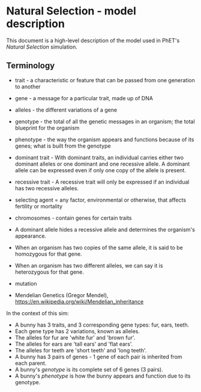 # Natural Selection - model description

This document is a high-level description of the model used in PhET's _Natural Selection_ simulation.

## Terminology

* trait - a characteristic or feature that can be passed from one generation to another
* gene - a message for a particular trait, made up of DNA
* alleles - the different variations of a gene
* genotype - the total of all the genetic messages in an organism; the total blueprint for the organism
* phenotype - the way the organism appears and functions because of its genes; what is built from the genotype
* dominant trait - With dominant traits, an individual carries either two dominant alleles or one dominant and one recessive allele. A dominant allele can be expressed even if only one copy of the allele is present.
* recessive trait - A recessive trait will only be expressed if an individual has two recessive alleles.
* selecting agent = any factor, environmental or otherwise, that affects fertility or mortality
* chromosomes - contain genes for certain traits

* A dominant allele hides a recessive allele and determines the organism's appearance.
* When an organism has two copies of the same allele, it is said to be homozygous for that gene. 
* When an organism has two different alleles, we can say it is heterozygous for that gene.

* mutation
* Mendelian Genetics (Gregor Mendel), https://en.wikipedia.org/wiki/Mendelian_inheritance


In the context of this sim:

* A bunny has 3 traits, and 3 corresponding gene types: fur, ears, teeth.
* Each gene type has 2 variations, known as alleles.
* The alleles for fur are 'white fur' and 'brown fur'.
* The alleles for ears are 'tall ears' and 'flat ears'.
* The alleles for teeth are 'short teeth' and 'long teeth'.
* A bunny has 3 pairs of genes - 1 gene of each pair is inherited from each parent.
* A bunny's *genotype* is its complete set of 6 genes (3 pairs).
* A bunny's *phenotype* is how the bunny appears and function due to its genotype.
